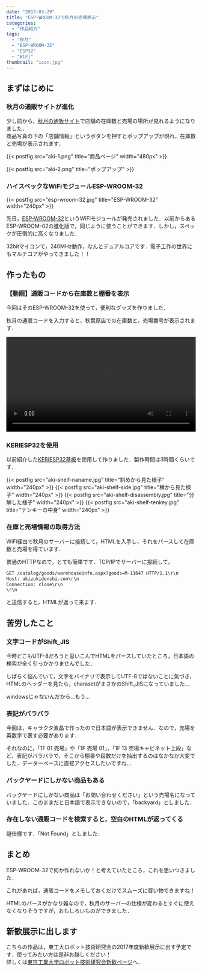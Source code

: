 ```yaml
---
date: "2017-03-29"
title: "ESP-WROOM-32で秋月の売場表示"
categories:
  - "作品紹介"
tags:
  - "秋月"
  - "ESP-WROOM-32"
  - "ESP32"
  - "WiFi"
thumbnail: "icon.jpg"
---
```


## まずはじめに

### 秋月の通販サイトが進化

少し前から，[秋月の通販サイト](http://akizukidenshi.com/)で店舗の在庫数と売場の場所が見れるようになりました．  
商品写真の下の「店舗情報」というボタンを押すとポップアップが現れ，在庫数と売場が表示されます．

<!--more-->

{{< postfig src="aki-1.png" title="商品ページ" width="480px" >}}

{{< postfig src="aki-2.png" title="ポップアップ" >}}


### ハイスペックなWiFiモジュールESP-WROOM-32

{{< postfig src="esp-wroom-32.jpg" title="ESP-WROOM-32" width="240px" >}}

先日，[ESP-WROOM-32](http://akizukidenshi.com/catalog/g/gM-11647/)というWiFiモジュールが発売されました．以前からあるESP-WROOM-02の進化版で，同じように使うことができます．しかし，スペックが圧倒的に高くなりました．

32bitマイコンで，240MHz動作，なんとデュアルコアです．電子工作の世界にもマルチコアがやってきました！！

## 作ったもの

### 【動画】通販コードから在庫数と棚番を表示

今回はそのESP-WROOM-32を使って，便利なグッズを作りました．

秋月の通販コードを入力すると，秋葉原店での在庫数と，売場番号が表示されます．

<div class="video"><video src="aki-shelf.mp4" width="100%" controls loop preload="metadata"></video></div>

### KERIESP32を使用

以前紹介した[KERIESP32基板](/posts/2017-03-02-keriesp32/)を使用して作りました．製作時間は3時間くらいです．

{{< postfig src="aki-shelf-naname.jpg" title="斜めから見た様子" width="240px" >}}
{{< postfig src="aki-shelf-side.jpg" title="横から見た様子" width="240px" >}}
{{< postfig src="aki-shelf-disassembly.jpg" title="分解した様子" width="240px" >}}
{{< postfig src="aki-shelf-tenkey.jpg" title="テンキーの中身" width="240px" >}}

### 在庫と売場情報の取得方法

WiFi経由で秋月のサーバーに接続して，HTMLを入手し，それをパースして在庫数と売場を得ています．

普通のHTTPなので，とても簡単です．TCP/IPでサーバーに接続して，

~~~html
GET /catalog/goods/warehouseinfo.aspx?goods=M-11647 HTTP/1.1\r\n
Host: akizukidenshi.com\r\n
Connection: close\r\n
\r\n
~~~

と送信すると，HTMLが返って来ます．

## 苦労したこと

### 文字コードがShift\_JIS

今時どこもUTF-8だろうと思いこんでHTMLをパースしていたところ，日本語の検索が全く引っかかりませんでした．

しばらく悩んでいて，文字をバイナリで表示してUTF-8ではないことに気づき，HTMLのヘッダーを見たら，charasetがまさかのShift\_JISになっていました...

windowsじゃないんだから...もう...

### 表記がバラバラ

今回は，キャラクタ液晶で作ったので日本語が表示できません．なので，売場を英数字で表す必要があります．

それなのに，「1F 01 売場」や「1F 売場 01」，「1F 13 売場キャビネット上段」など，表記がバラバラで，そこから棚番や段数だけを抽出するのはなかなか大変でした．データーベースに直接アクセスしたいですね...

### バックヤードにしかない商品もある

バックヤードにしかない商品は「お問い合わせください」という売場名になっていました．このままだと日本語で表示できないので，「backyard」としました．

### 存在しない通販コードを検索すると，空白のHTMLが返ってくる

謎仕様です．「Not Found」としました．

## まとめ

ESP-WROOM-32で何か作れないか！と考えていたところ，これを思いつきました．

これがあれば，通販コードをメモしておくだけでスムーズに買い物できますね！

HTMLのパースがかなり雑なので，秋月のサーバーの仕様が変わるとすぐに使えなくなりそうですが，おもしろいものができました．

## 新歓展示に出します

こちらの作品は，東工大ロボット技術研究会の2017年度新歓展示に出す予定です．使ってみたい方は是非お越しください！  
詳しくは[東京工業大学ロボット技術研究会新歓ページ](https://www.rogiken.org/shinkan/2016/)へ．
